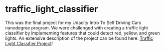 # traffic_light_classifier

This was the final project for my Udacity Intro To Self Driving Cars nanodegree program.  We were challenged with creating
a traffic light classifier by implementing features that could detect red, yellow, and green lights.  An extensive 
description of the project can be found here: [Traffic Light Classifier Project](https://github.com/helloart3mis/traffic_light_classifier/blob/master/home/Traffic_Light_Classifier.ipynb)!

